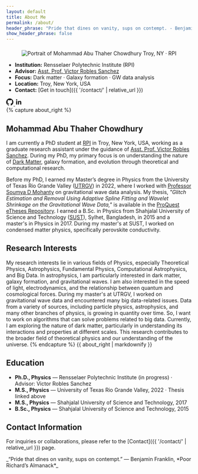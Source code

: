 ```yaml
---
layout: default
title: About Me
permalink: /about/
header_phrase: "Pride that dines on vanity, sups on contempt. - Benjamin Franklin (Poor Richard's Almanack)"
show_header_phrase: false
---
```


<section class="about-grid">
  <!-- Left: photo + quick facts -->
  <div markdown="1">
  <figure style="margin:0; text-align:center;">
    <img class="headshot" src="{{ '/assets/Images/Me.jpg' | relative_url }}" alt="Portrait of Mohammad Abu Thaher Chowdhury" loading="lazy">
    <figcaption class="badge" style="display:inline-block; margin-top:8px;">Troy, NY · RPI</figcaption>
  </figure>

  - **Institution:** Rensselaer Polytechnic Institute (RPI)
  - **Advisor:** [Asst. Prof. Victor Robles Sanchez](https://pages.github.rpi.edu/roblev/vrobles/)
  - **Focus:** Dark matter · Galaxy formation · GW data analysis
  - **Location:** Troy, New York, USA
  - **Contact:** [Get in touch]({{ '/contact/' | relative_url }})

  <div class="socials">
    <a href="https://github.com/matc-thaher" aria-label="GitHub" rel="me" target="_blank">
      <svg viewBox="0 0 24 24" width="20" height="20" fill="currentColor" aria-hidden="true"><path d="M12 .5a12 12 0 0 0-3.79 23.4c.6.11.82-.26.82-.58v-2.2c-3.34.73-4.04-1.61-4.04-1.61-.55-1.41-1.34-1.79-1.34-1.79-1.09-.74.08-.72.08-.72 1.2.08 1.83 1.23 1.83 1.23 1.07 1.83 2.8 1.3 3.48.99.11-.78.42-1.3.77-1.6-2.67-.3-5.47-1.33-5.47-5.9 0-1.3.47-2.37 1.23-3.2-.12-.3-.53-1.52.12-3.17 0 0 1.01-.32 3.3 1.22a11.4 11.4 0 0 1 6.01 0c2.28-1.54 3.29-1.22 3.29-1.22.66 1.65.25 2.87.12 3.17.77.83 1.23 1.9 1.23 3.2 0 4.59-2.81 5.59-5.49 5.89.43.37.82 1.09.82 2.2v3.26c0 .32.21.7.83.58A12 12 0 0 0 12 .5Z"/></svg>
    </a>
    <a href="https://www.linkedin.com/in/thaher608" aria-label="LinkedIn" rel="me" target="_blank">
      <svg viewBox="0 0 24 24" width="20" height="20" fill="currentColor" aria-hidden="true"><path d="M20.45 20.45h-3.55v-5.57c0-1.33-.02-3.04-1.85-3.04-1.85 0-2.13 1.45-2.13 2.95v5.66H9.37V9h3.4v1.56h.05c.47-.9 1.63-1.85 3.36-1.85 3.6 0 4.26 2.37 4.26 5.45v6.29ZM5.34 7.43a2.06 2.06 0 1 1 0-4.12 2.06 2.06 0 0 1 0 4.12Zm-1.78 13.02h3.56V9H3.56v11.45Z"/></svg>
    </a>
  </div>
  </div>

  <!-- Right: name + bio + research interests -->
  <div>
  {% capture about_right %}
  
  # Mohammad Abu Thaher Chowdhury

  I am currently a PhD student at [RPI](https://www.rpi.edu/) in Troy, New York, USA, working as a graduate research assistant under the guidance of [Asst. Prof. Victor Robles Sanchez](https://pages.github.rpi.edu/roblev/vrobles/). During my PhD, my primary focus is on understanding the nature of [Dark Matter](https://science.nasa.gov/universe/overview/building-blocks/#dark-matter), galaxy formation, and evolution through theoretical and computational research.

  Before my PhD, I earned my Master’s degree in Physics from the University of Texas Rio Grande Valley ([UTRGV](https://www.utrgv.edu/)) in 2022, where I worked with [Professor Soumya D Mohanty](https://scholar.google.com/citations?user=C2xWWFsAAAAJ&hl=en) on gravitational wave data analysis. My thesis, *"Glitch Estimation and Removal Using Adaptive Spline Fitting and Wavelet Shrinkage on the Gravitational Wave Data,"* is available in the [ProQuest eTheses Repository](https://www.proquest.com/docview/2801919094?pq-origsite=gscholar&fromopenview=true&sourcetype=Dissertations%20&%20Theses). I earned a B.Sc. in Physics from Shahjalal University of Science and Technology ([SUST](https://www.sust.edu/)), Sylhet, Bangladesh, in 2015 and a master's in Physics in 2017. During my master's at SUST, I worked on condensed matter physics, specifically perovskite conductivity.

  ## Research Interests
  My research interests lie in various fields of Physics, especially Theoretical Physics, Astrophysics, Fundamental Physics, Computational Astrophysics, and Big Data. In astrophysics, I am particularly interested in dark matter, galaxy formation, and gravitational waves. I am also interested in the speed of light, electrodynamics, and the relationship between quantum and cosmological forces. During my master's at UTRGV, I worked on gravitational wave data and encountered many big data-related issues. Data from a variety of sources, including particle physics, astrophysics, and many other branches of physics, is growing in quantity over time. So, I want to work on algorithms that can solve problems related to big data. Currently, I am exploring the nature of dark matter, particularly in understanding its interactions and properties at different scales. This research contributes to the broader field of theoretical physics and our understanding of the universe.
  {% endcapture %}
  {{ about_right | markdownify }}
  </div>
</section>

## Education
- **Ph.D., Physics** — Rensselaer Polytechnic Institute (in progress) · Advisor: Victor Robles Sanchez  
- **M.S., Physics** — University of Texas Rio Grande Valley, 2022 · Thesis linked above  
- **M.S., Physics** — Shahjalal University of Science and Technology, 2017  
- **B.Sc., Physics** — Shahjalal University of Science and Technology, 2015  

## Contact Information
For inquiries or collaborations, please refer to the [Contact]({{ '/contact/' | relative_url }}) page.

<aside class="prose quote-callout" markdown="1">
_“Pride that dines on vanity, sups on contempt.” — Benjamin Franklin, *Poor Richard’s Almanack*_
</aside>
